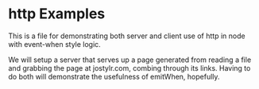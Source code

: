 # http Examples

This is a file for demonstrating both server and client use of http in node with event-when style logic. 

We will setup a server that serves up a page generated from reading a file and grabbing the page at jostylr.com, combing through its links. Having to do both will demonstrate the usefulness of emitWhen, hopefully. 



